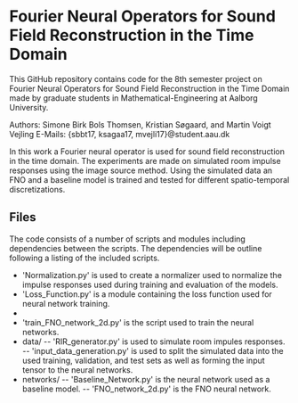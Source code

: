 # Fourier Neural Operators for Sound Field Reconstruction in the Time Domain

This GitHub repository contains code for the 8th semester project on Fourier Neural Operators for Sound Field Reconstruction in the Time Domain made by graduate students in Mathematical-Engineering at Aalborg University.

Authors:	Simone Birk Bols Thomsen, Kristian Søgaard, and Martin Voigt Vejling
E-Mails:	{sbbt17, ksagaa17, mvejli17}@student.aau.dk

In this work a Fourier neural operator is used for sound field reconstruction in the time domain. The experiments are made on simulated room impulse responses using the image source method. Using the simulated data an FNO and a baseline model is trained and tested for different spatio-temporal discretizations.

## Files
The code consists of a number of scripts and modules including dependencies between the scripts. The dependencies will be outline following a listing of the included scripts.

- 'Normalization.py' is used to create a normalizer used to normalize the impulse responses used during training and evaluation of the models.
- 'Loss_Function.py' is a module containing the loss function used for neural network training.
- 
- 'train_FNO_network_2d.py' is the script used to train the neural networks.
- data/
-- 'RIR_generator.py' is used to simulate room impules responses.
-- 'input_data_generation.py' is used to split the simulated data into the used training, validation, and test sets as well as forming the input tensor to the neural networks.
- networks/
-- 'Baseline_Network.py' is the neural network used as a baseline model.
-- 'FNO_network_2d.py' is the FNO neural network.